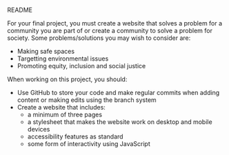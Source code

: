 README

For your final project, you must create a website that solves a problem for a community you are part of or create a community to solve a problem for society. 
Some problems/solutions you may wish to consider are:
* Making safe spaces
* Targetting environmental issues
* Promoting equity, inclusion and social justice

When working on this project, you should:
* Use GitHub to store your code and make regular commits when adding content or making edits using the branch system
* Create a website that includes: 
    * a minimum of three pages
    * a stylesheet that makes the website work on desktop and mobile devices
    * accessibility features as standard
    * some form of interactivity using JavaScript
    
    
    